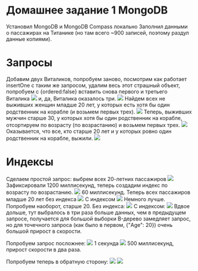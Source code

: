# Домашнее задание 1 MongoDB
Установил MongoDB и MongoDB Compass локально
Заполнил данными о пассажирах на Титанике (но там всего ~900 записей, поэтому раздул данные копиями).
# Запросы
Добавим двух Виталиков, попробуем заново, посмотрим как работает insertOne с таким же запросом, удалим весь этот страшный объект, попробуем с {ordered:false} вставить снова первого и третьего Виталика
![](https://github.com/cry20011/mongodb_hw/raw/main/screens/screen1.png)
и, да, Виталика оказалось три.
![](https://github.com/cry20011/mongodb_hw/raw/main/screens/screen2.png)
Найдем всех не выживших женщин младше 20 лет, у которых есть хотя бы один родственник на корабле (и возьмем первых трех).
![](https://github.com/cry20011/mongodb_hw/raw/main/screens/screen3.png)
Теперь, выживших мужчин старше 30, у которых хотя бы один родственник на корабле, отсортируем по возрасту (по возрастанию) и возьмем первых трех.
![](https://github.com/cry20011/mongodb_hw/raw/main/screens/screen4.png)
Оказывается, что все, кто старше 20 лет и у которых ровно один родственник на корабле, выжили.
![](https://github.com/cry20011/mongodb_hw/raw/main/screens/screen5.png)
# Индексы
Сделаем простой запрос: выбрем всех 20-летних пассажиров
![](https://github.com/cry20011/mongodb_hw/raw/main/screens/screen6.png)
Зафиксировали 1200 миллисекунд, теперь создадим индекс по возрасту по возрастанию.
![](https://github.com/cry20011/mongodb_hw/raw/main/screens/screen7.png)
60 миллисекунд.
Теперь всех пассажиров младше 20 лет без индекса
![](https://github.com/cry20011/mongodb_hw/raw/main/screens/screen8.png)
С индексом
![](https://github.com/cry20011/mongodb_hw/raw/main/screens/screen9.png)
Немного лучше. Попробуем наоборот, старше 20. Без индекса:
![](https://github.com/cry20011/mongodb_hw/raw/main/screens/screen10.png)
С индексом:
![](https://github.com/cry20011/mongodb_hw/raw/main/screens/screen11.png)
Вдвое дольше, тут выбралось в три раза больше данных, чем в предыдущем запросе, получается для большой выборки B-дерево замедляет запрос, но для точечного запроса (как было в первом, {"Age": 20}) очень большой прирост в скорости.

Попробуем запрос посложнее:
![](https://github.com/cry20011/mongodb_hw/raw/main/screens/screen12.png)
1 секунда
![](https://github.com/cry20011/mongodb_hw/raw/main/screens/screen13.png)
500 миллисекунд, прирост скорости в два раза.

Попробуем теперь в обратную сторону:
![](https://github.com/cry20011/mongodb_hw/raw/main/screens/screen15.png)
![](https://github.com/cry20011/mongodb_hw/raw/main/screens/screen16.png)
